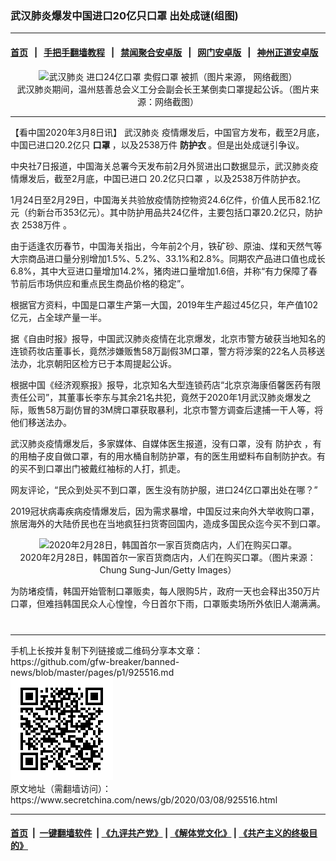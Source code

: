 ### 武汉肺炎爆发中国进口20亿只口罩 出处成谜(组图)
------------------------

#### [首页](https://github.com/gfw-breaker/banned-news/blob/master/README.md) &nbsp;&nbsp;|&nbsp;&nbsp; [手把手翻墙教程](https://github.com/gfw-breaker/guides/wiki) &nbsp;&nbsp;|&nbsp;&nbsp; [禁闻聚合安卓版](https://github.com/gfw-breaker/bn-android) &nbsp;&nbsp;|&nbsp;&nbsp; [网门安卓版](https://github.com/oGate2/oGate) &nbsp;&nbsp;|&nbsp;&nbsp; [神州正道安卓版](https://github.com/SzzdOgate/update) 



<div class="article_right" style="fone-color:#000">
 <p style="text-align:center">
  <img alt=" 武汉肺炎 进口24亿口罩 卖假口罩 被抓（图片来源， 网络截图）" src="//img3.secretchina.com/pic/2020/3-8/p2643221a890368556-ss.jpg" style="height:337px; width:600px"/>
  <br>
   武汉肺炎期间，温州慈善总会义工分会副会长王某倒卖口罩提起公诉。（图片来源：网络截图）
   <span id="hideid" name="hideid" style="color:red;display:none;">
    <span href="https://www.secretchina.com">
    </span>
   </span>
  </br>
 </p>
 <div id="txt-mid1-t21-2017">
  

---


  </div>
 </div>
 <p>
  【看中国2020年3月8日讯】
  <span href="https://www.secretchina.com/news/gb/tag/武汉肺炎" target="_blank">
   武汉肺炎
  </span>
  疫情爆发后，中国官方发布，截至2月底，中国已进口20.2亿只
  <strong>
   口罩
  </strong>
  ，以及2538万件
  <strong>
   防护衣
  </strong>
  。但是出处成谜引争议。
  <span id="hideid" name="hideid" style="color:red;display:none;">
   <span href="https://www.secretchina.com">
   </span>
  </span>
 </p>
 <p>
  中央社7日报道，中国海关总署今天发布前2月外贸进出口数据显示，武汉肺炎疫情爆发后，截至2月底，中国已进口
  <span href="https://www.secretchina.com/news/gb/tag/20.2亿只口罩" target="_blank">
   20.2亿只口罩
  </span>
  ，以及2538万件防护衣。
 </p>
 <p>
  1月24日至2月29日，中国海关共验放疫情防控物资24.6亿件，价值人民币82.1亿元（约新台币353亿元）。其中防护用品共24亿件，主要包括口罩20.2亿只，防护衣
  <span href="https://www.secretchina.com/news/gb/tag/2538万件" target="_blank">
   2538万件
  </span>
  。
 </p>
 <p>
  由于适逢农历春节，中国海关指出，今年前2个月，铁矿砂、原油、煤和天然气等大宗商品进口量分别增加1.5%、5.2%、33.1%和2.8%。同期农产品进口值也成长6.8%，其中大豆进口量增加14.2%，猪肉进口量增加1.6倍，并称“有力保障了春节前后市场供应和重点民生商品价格的稳定”。
 </p>
 <p>
  根据官方资料，中国是口罩生产第一大国，2019年生产超过45亿只，年产值102亿元，占全球产量一半。
 </p>
 <p>
  据《自由时报》报导，中国武汉肺炎疫情在北京爆发，北京市警方破获当地知名的连锁药妆店董事长，竟然涉嫌贩售58万副假3M口罩，警方将涉案的22名人员移送法办，北京朝阳区检方已于本周提起公诉。
 </p>
 <p>
  根据中国《经济观察报》报导，北京知名大型连锁药店“北京京海康佰馨医药有限责任公司”，其董事长李东与其余21名共犯，竟然于2020年1月武汉肺炎爆发之际，贩售58万副仿冒的3M牌口罩获取暴利，北京市警方调查后逮捕一干人等，将他们移送法办。
 </p>
 <p>
  武汉肺炎疫情爆发后，多家媒体、自媒体医生报道，没有口罩，没有
  <span href="https://www.secretchina.com/news/gb/tag/防护衣" target="_blank">
   防护衣
  </span>
  ，有的用柚子皮自做口罩，有的用水桶自制防护罩，有的医生用塑料布自制防护衣。有的买不到口罩出门被戴红袖标的人打，抓走。
 </p>
 <p>
  网友评论，“民众到处买不到口罩，医生没有防护服，进口24亿口罩出处在哪？”
 </p>
 <p>
  2019冠状病毒疾病疫情爆发后，因为需求暴增，中国反过来向外大举收购口罩，旅居海外的大陆侨民也在当地疯狂扫货寄回国内，造成多国民众迄今买不到口罩。
 </p>
 <p style="text-align: center;">
  <img alt="2020年2月28日，韩国首尔一家百货商店内，人们在购买口罩。" src="//img3.secretchina.com/pic/2020/3-1/p2638232a702384443-ss.jpg" style="height:337px; width:600px"/>
  <br>
   2020年2月28日，韩国首尔一家百货商店内，人们在购买口罩。（图片来源：Chung Sung-Jun/Getty Images）
  </br>
 </p>
 <p>
  为防堵疫情，韩国开始管制口罩贩卖，每人限购5片，政府一天也会释出350万片口罩，但难挡韩国民众人心惶惶，今日首尔下雨，口罩贩卖场所外依旧人潮满满。
  <center>
   <div>
    <div id="txt-mid2-t22-2017" style="display: block;  max-height: 351px;  overflow: hidden;">
     <div id="SC-21xxx">
     </div>
     <ins class="adsbygoogle" data-ad-client="ca-pub-1276641434651360" data-ad-format="auto" data-ad-slot="4301710469" data-full-width-responsive="true" style="display:block">
     </ins>
    </div>
   </div>
  </center>
  <div style="padding-top:12px;">
  </div>
 </p>
</div>

<hr/>
手机上长按并复制下列链接或二维码分享本文章：<br/>
https://github.com/gfw-breaker/banned-news/blob/master/pages/p1/925516.md <br/>
<a href='https://github.com/gfw-breaker/banned-news/blob/master/pages/p1/925516.md'><img src='https://github.com/gfw-breaker/banned-news/blob/master/pages/p1/925516.md.png'/></a> <br/>
原文地址（需翻墙访问）：https://www.secretchina.com/news/gb/2020/03/08/925516.html


------------------------
#### [首页](https://github.com/gfw-breaker/banned-news/blob/master/README.md) &nbsp;|&nbsp; [一键翻墙软件](https://github.com/gfw-breaker/nogfw/blob/master/README.md) &nbsp;| [《九评共产党》](https://github.com/gfw-breaker/9ping.md/blob/master/README.md#九评之一评共产党是什么) | [《解体党文化》](https://github.com/gfw-breaker/jtdwh.md/blob/master/README.md) | [《共产主义的终极目的》](https://github.com/gfw-breaker/gczydzjmd.md/blob/master/README.md)


<img src='http://gfw-breaker.win/banned-news/pages/p1/925516.md' width='0px' height='0px'/>